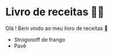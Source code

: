 # Livro de receitas :man_cook:

Olá ! Bem vindo ao meu livro de receitas :wave:

- Strogonoff de frango 
- Pavê